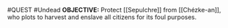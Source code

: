 #QUEST #Undead 
**OBJECTIVE:** Protect [[Sepulchre]] from [[Chézke-an]], who plots to harvest and enslave all citizens for its foul purposes. 
